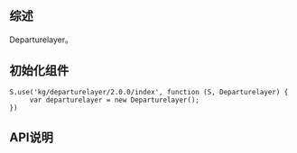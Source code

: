 ## 综述

Departurelayer。

## 初始化组件
		
    S.use('kg/departurelayer/2.0.0/index', function (S, Departurelayer) {
         var departurelayer = new Departurelayer();
    })

## API说明
